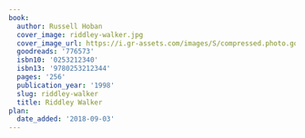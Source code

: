 ```yaml
---
book:
  author: Russell Hoban
  cover_image: riddley-walker.jpg
  cover_image_url: https://i.gr-assets.com/images/S/compressed.photo.goodreads.com/books/1383166398l/776573._SX98_.jpg
  goodreads: '776573'
  isbn10: '0253212340'
  isbn13: '9780253212344'
  pages: '256'
  publication_year: '1998'
  slug: riddley-walker
  title: Riddley Walker
plan:
  date_added: '2018-09-03'
---
```

